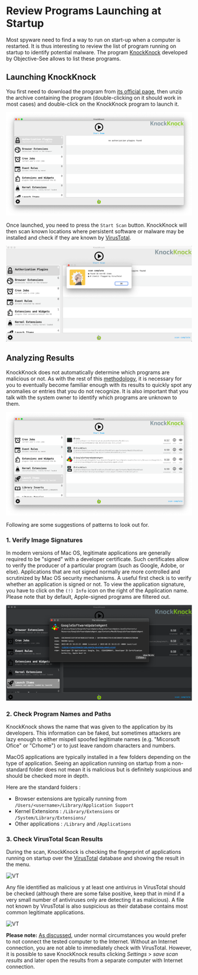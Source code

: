 # Review Programs Launching at Startup

Most spyware need to find a way to run on start-up when a computer is restarted. It is thus interesting to review the list of program running on startup to identify potential malware. The program [KnockKnock](https://objective-see.com/products/knockknock.html) developed by Objective-See allows to list these programs.

## Launching KnockKnock

You first need to download the program from [its official page](https://objective-see.com/products/knockknock.html), then unzip the archive containing the program (double-clicking on it should work in most cases) and double-click on the KnockKnock program to launch it.

![KnockKnock](../img/knock1.png)

Once launched, you need to press the `Start Scan` button. KnockKnock will then scan known locations where persistent software or malware may be installed and check if they are known by [VirusTotal](https://www.virustotal.com/).

![KnockKnock](../img/knock2.png)

## Analyzing Results

KnockKnock does not automatically determine which programs are malicious or not. As with the rest of this [methodology](../methodology.md), it is necessary for you to eventually become familiar enough with its results to quickly spot any anomalies or entries that you do not recognize. It is also important that you talk with the system owner to identify which programs are unknown to them.

![KnockKnock](../img/knock3.png)

Following are some suggestions of patterns to look out for.

### 1. Verify Image Signatures

In modern versions of Mac OS, legitimate applications are generally required to be "signed" with a developer certificate. Such certificates allow to verify the producer of a particular program (such as Google, Adobe, or else). Applications that are not signed normally are more controlled and scrutinized by Mac OS security mechanisms. A useful first check is to verify whether an application is signed or not. To view the application signature, you have to click on the `(!) Info` icon on the right of the Application name. Please note that by default, Apple-signed programs are filtered out.

![KnockKnock](../img/knock4.png)

### 2. Check Program Names and Paths

KnockKnock shows the name that was given to the application by its developers. This information can be faked, but sometimes attackers are lazy enough to either mispell spoofed legitimate names (e.g. "Micorsoft Ofice" or "Crhome") or to just leave random characters and numbers.

MacOS applications are typically installed in a few folders depending on the type of application. Seeing an application running on startup from a non-standard folder does not mean it is malicious but is definitely suspicious and should be checked more in depth.

Here are the standard folders :

* Browser extensions are typically running from `/Users/<username>/Library/Application Support`
* Kernel Extensions : `/Library/Extensions` or `/System/Library/Extensions/`
* Other applications : `/Library` and `/Applications`

### 3. Check VirusTotal Scan Results

During the scan, KnockKnock is checking the fingerprint of applications running on startup over the [VirusTotal](https://virustotal.com/) database and showing the result in the menu.

![VT](../img/knock\_vt.png)

Any file identified as malicious y at least one antivirus in VirusTotal should be checked (although there are some false positive, keep that in mind if a very small number of antiviruses only are detecting it as malicious). A file not known by VirusTotal is also suspicious as their database contains most common legitimate applications.

![VT](../img/knock\_vt2.png)

**Please note:** [As discussed](safety.md), under normal circumstances you would prefer to not connect the tested computer to the Internet. Without an Internet connection, you are not able to immediately check with VirusTotal. However, it is possible to save KnockKnock results clicking _Settings_ > _save scan results_ and later open the results from a separate computer with Internet connection.
